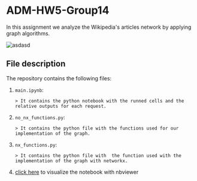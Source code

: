 # ADM-HW5-Group14
In this assignment we analyze the Wikipedia's articles network by applying graph algorithms.

![asdasd](https://user-images.githubusercontent.com/72950062/104137356-4f937700-539c-11eb-9f22-45beb7e9736d.jpg)

## File description
The repository contains the following files:
 1. `main.ipynb`:

        > It contains the python notebook with the runned cells and the relative outputs for each request.
   
 2. `no_nx_functions.py`:

        > It contains the python file with the functions used for our implementation of the graph.

 3. `nx_functions.py`:

        > It contains the python file with  the function used with the implementation of the graph with networkx.
             
 4. [click here](https://nbviewer.jupyter.org/github/SimoneFiorellino/ADM-HW5/blob/main/main.ipynb) to visualize the notebook with nbviewer

     
      
        



